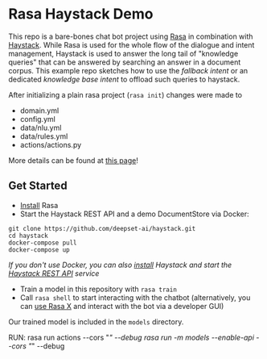 # Rasa Haystack Demo



This repo is a bare-bones chat bot project using [Rasa](https://rasa.com/) in combination with [Haystack](https://github.com/deepset-ai/haystack). While Rasa is used for the whole flow of the dialogue and intent management, Haystack is used to answer the long tail of "knowledge queries" that can be answered by searching an answer in a document corpus. This example repo sketches how to use the _fallback intent_ or an dedicated _knowledge base intent_ to offload such queries to haystack.

After initializing a plain rasa project (`rasa init`) changes were made to
- domain.yml
- config.yml 
- data/nlu.yml
- data/rules.yml
- actions/actions.py

More details can be found at [this page](https://haystack.deepset.ai/usage/chatbots)!

## Get Started

- [Install](https://rasa.com/docs/rasa/installation) Rasa
- Start the Haystack REST API and a demo DocumentStore via Docker:
```
git clone https://github.com/deepset-ai/haystack.git
cd haystack
docker-compose pull
docker-compose up
```
   _If you don't use Docker, you can also [install](https://haystack.deepset.ai/overview/get-started) Haystack and start the [Haystack REST API](https://haystack.deepset.ai/usage/rest-api#background-haystack-pipelines) service_  
- Train a model in this repository with `rasa train`  
- Call `rasa shell` to start interacting with the chatbot (alternatively, you can [use Rasa X](https://rasa.com/docs/rasa-x/) and interact with the bot via a developer GUI)  

Our trained model is included in the `models` directory. 


RUN: 
rasa run actions --cors "*" --debug
rasa run -m models --enable-api --cors "*" --debug